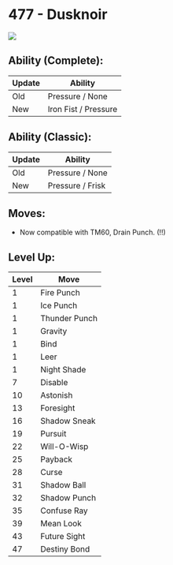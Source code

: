 # 477 - Dusknoir
![][477]

## Ability (Complete):

Update | Ability
---    | ---
Old    | Pressure / None
New    | Iron Fist / Pressure

## Ability (Classic):

Update | Ability
---    | ---
Old    | Pressure / None
New    | Pressure / Frisk

## Moves:

 - Now compatible with TM60, Drain Punch. (!!)

## Level Up:

Level | Move
---   | ---
  1   | Fire Punch
  1   | Ice Punch
  1   | Thunder Punch
  1   | Gravity
  1   | Bind
  1   | Leer
  1   | Night Shade
  7   | Disable
 10   | Astonish
 13   | Foresight
 16   | Shadow Sneak
 19   | Pursuit
 22   | Will-O-Wisp
 25   | Payback
 28   | Curse
 31   | Shadow Ball
 32   | Shadow Punch
 35   | Confuse Ray
 39   | Mean Look
 43   | Future Sight
 47   | Destiny Bond



[477]: /img/pokemon/477.png
